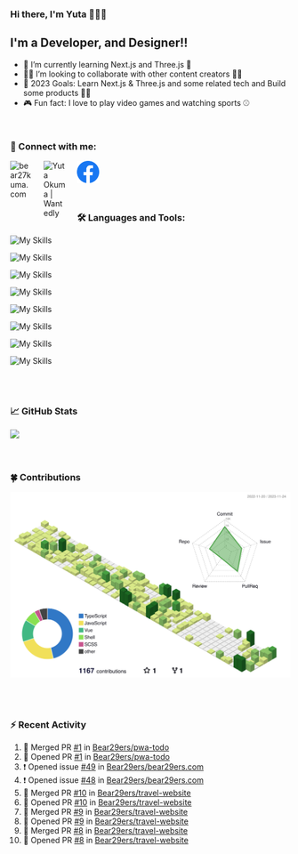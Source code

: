 ### Hi there, I'm Yuta 🤟🏻🐻

## I'm a Developer, and Designer!!

- 🌱 I’m currently learning Next.js and Three.js 🤣
- 👬🏻 I’m looking to collaborate with other content creators 👋🏻
- 🥅 2023 Goals: Learn Next.js & Three.js and some related tech and Build some products 💪🏻
- 🎮 Fun fact: I love to play video games and watching sports ⚾️

<br />

### :wave: Connect with me:

[<img align="left" alt="bear27kuma.com" width="40px" src="https://user-images.githubusercontent.com/39920490/156489586-f125813b-e344-46d6-9306-f5786684b976.jpg" style="margin-right: 20px;" />](https://bear29ers.github.io/)
[<img align="left" alt="Yuta Okuma | Wantedly" width="40px" src="https://user-images.githubusercontent.com/39920490/156489528-fdc520d6-10f1-43b6-8bf8-fadf8dcf1a90.jpg" style="margin-right: 20px;" />](https://www.wantedly.com/id/yuta_okuma_b)
[<img align="left" alt="Yuta Okuma | Facebook" width="40px" src="https://github.com/github/explore/blob/main/topics/facebook/facebook.png?raw=true" style="margin-right: 20px;" />](https://www.facebook.com/kumakuma1129/)

[//]: # '[<img align="left" alt="Yuta Okuma | Instagram" width="40px" src="https://github.com/github/explore/blob/main/topics/instagram/instagram.png?raw=true" />](https://www.instagram.com/bear_27earl/)'

<br />
<br />
<br />
<br />

### :hammer_and_wrench: Languages and Tools:

![My Skills](https://skillicons.dev/icons?i=html,css,sass,tailwind,bootstrap,js,ts)

![My Skills](https://skillicons.dev/icons?i=jquery,threejs,react,emotion,styledcomponents,materialui,nextjs)

![My Skills](https://skillicons.dev/icons?i=vercel,vue,nuxt,vite,nodejs,express,jest)

![My Skills](https://skillicons.dev/icons?i=regex,webpack,babel,php,laravel,mysql,sqlite)

![My Skills](https://skillicons.dev/icons?i=docker,git,github,githubactions,aws,gcp,firebase)

![My Skills](https://skillicons.dev/icons?i=vim,neovim,linux,bash,lua,markdown,svg)

![My Skills](https://skillicons.dev/icons?i=idea,vscode,atom,figma,xd,ps,ai)

![My Skills](https://skillicons.dev/icons?i=pr,ae,postman,sentry,codepen,stackoverflow,discord)

<br />
<br />

### :chart_with_upwards_trend: GitHub Stats

<div style="display: flex;">
    <a href="https://github.com/Bear29ers">
        <img height="220px;" src="https://github-readme-stats-bear29ers.vercel.app/api?username=Bear29ers&show_icons=true&theme=bear">
    </a>
</div>

<br />
<br />

### :four_leaf_clover: Contributions

![](./profile-3d-contrib/profile-green-animate.svg)

<br />
<br />

### :zap: Recent Activity

<!--START_SECTION:activity-->

1. 🎉 Merged PR [#1](https://github.com/Bear29ers/pwa-todo/pull/1) in [Bear29ers/pwa-todo](https://github.com/Bear29ers/pwa-todo)
2. 💪 Opened PR [#1](https://github.com/Bear29ers/pwa-todo/pull/1) in [Bear29ers/pwa-todo](https://github.com/Bear29ers/pwa-todo)
3. ❗ Opened issue [#49](https://github.com/Bear29ers/bear29ers.com/issues/49) in [Bear29ers/bear29ers.com](https://github.com/Bear29ers/bear29ers.com)
4. ❗ Opened issue [#48](https://github.com/Bear29ers/bear29ers.com/issues/48) in [Bear29ers/bear29ers.com](https://github.com/Bear29ers/bear29ers.com)
5. 🎉 Merged PR [#10](https://github.com/Bear29ers/travel-website/pull/10) in [Bear29ers/travel-website](https://github.com/Bear29ers/travel-website)
6. 💪 Opened PR [#10](https://github.com/Bear29ers/travel-website/pull/10) in [Bear29ers/travel-website](https://github.com/Bear29ers/travel-website)
7. 🎉 Merged PR [#9](https://github.com/Bear29ers/travel-website/pull/9) in [Bear29ers/travel-website](https://github.com/Bear29ers/travel-website)
8. 💪 Opened PR [#9](https://github.com/Bear29ers/travel-website/pull/9) in [Bear29ers/travel-website](https://github.com/Bear29ers/travel-website)
9. 🎉 Merged PR [#8](https://github.com/Bear29ers/travel-website/pull/8) in [Bear29ers/travel-website](https://github.com/Bear29ers/travel-website)
10. 💪 Opened PR [#8](https://github.com/Bear29ers/travel-website/pull/8) in [Bear29ers/travel-website](https://github.com/Bear29ers/travel-website)

<!--END_SECTION:activity-->
